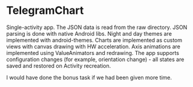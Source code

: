 # TelegramChart #

Single-activity app. The JSON data is read from the raw directory.
JSON parsing is done with native Android libs.
Night and day themes are implemented with android-themes.
Charts are implemented as custom views with canvas drawing with HW acceleration.
Axis animations are implemented using ValueAnimators and redrawing.
The app supports configuration changes (for example, orientation change) -
all states are saved and restored on Activity recreation.

I would have done the bonus task if we had been given more time.
